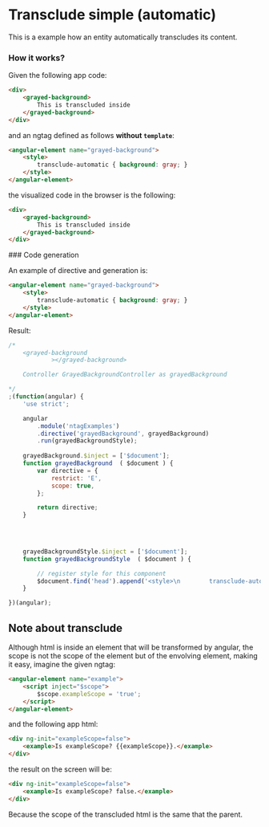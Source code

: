 Transclude simple (automatic)
=============================

This is a example how an entity automatically transcludes its content.


### How it works?

Given the following app code:

```html
<div>
    <grayed-background>
        This is transcluded inside
    </grayed-background>
</div>
```

and an ngtag defined as follows **without `template`**:

```html
<angular-element name="grayed-background">
    <style>
        transclude-automatic { background: gray; }
    </style>
</angular-element>
```

the visualized code in the browser is the following:

```html
<div>
    <grayed-background>
        This is transcluded inside
    </grayed-background>
</div>
```



### Code generation

An example of directive and generation is:

```html
<angular-element name="grayed-background">
    <style>
        transclude-automatic { background: gray; }
    </style>
</angular-element>
```

Result:

```javascript
/*
	<grayed-background
			></grayed-background>

	Controller GrayedBackgroundController as grayedBackground

*/
;(function(angular) {
	'use strict';

	angular
		.module('ntagExamples')
		.directive('grayedBackground', grayedBackground)
		.run(grayedBackgroundStyle);
	
	grayedBackground.$inject = ['$document'];
	function grayedBackground  ( $document ) {
		var directive = {
			restrict: 'E',
			scope: true,
		};

		return directive;
	}

	
	

	grayedBackgroundStyle.$inject = ['$document'];
	function grayedBackgroundStyle  ( $document ) {

		// register style for this component
		$document.find('head').append('<style>\n        transclude-automatic { background: gray; }\n    </style>');
	}

})(angular);
```



Note about transclude
---------------------

Although html is inside an element that will be transformed by angular, the scope is not the scope of the element but of the envolving element, making it easy, imagine the given ngtag:

```html
<angular-element name="example">
    <script inject="$scope">
        $scope.exampleScope = 'true';
    </script>
</angular-element>
```

and the following app html:

```html
<div ng-init="exampleScope=false">
    <example>Is exampleScope? {{exampleScope}}.</example>
</div>
```

the result on the screen will be:

```html
<div ng-init="exampleScope=false">
    <example>Is exampleScope? false.</example>
</div>
```

Because the scope of the transcluded html is the same that the parent.
